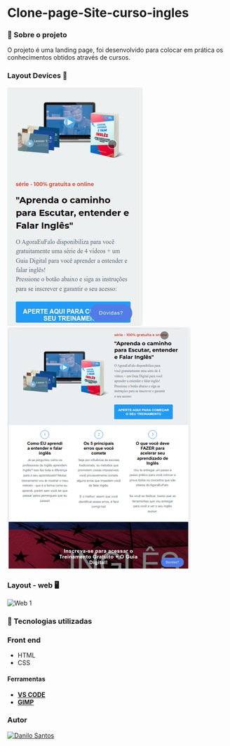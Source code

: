 # Clone-page-Site-curso-ingles


###  :open_book:  Sobre o projeto

 O projeto é uma landing page, foi desenvolvido para colocar em prática os conhecimentos obtidos através de cursos.


### Layout Devices :iphone:

![Mobile 1](https://github.com/daniloadscavalcante/assets/blob/master/git-mobile-ingles.gif)
![Mobile 1](https://github.com/daniloadscavalcante/assets/blob/master/git-table-ingles.gif)


### Layout - web  :desktop_computer:

![Web 1](https://github.com/daniloadscavalcante/assets/blob/master/gif-desktop-ingles.gif)



### 🚀 Tecnologias utilizadas

### Front end
- HTML 
- CSS

#### Ferramentas
- [**VS CODE**]()
- [**GIMP**]()
### Autor
<a href="https://www.linkedin.com/in/daniloadscavalcante/">
  <img alt="Danilo Santos" src="https://img.shields.io/badge/-Danilo Santos-blue?style=flat&logo=Linkedin&logoColor=bluee" />
</a>
